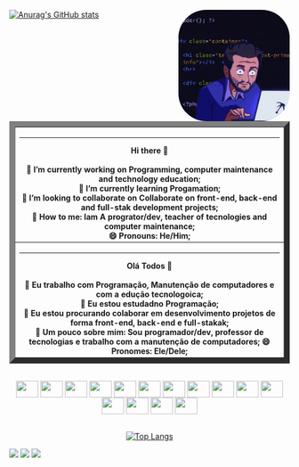 
 [![Anurag's GitHub stats](https://github-readme-stats.vercel.app/api?username=AllanTig&show_icons=true&count_private=true&theme=midnight-purple)](https://github.com/anuraghazra/github-readme-stats) 
 <img align="right" width="200" style="border-radius:50px;" src="IMGS/giphy.gif">

<body>
  <br><br>
  <table  border="10"; Width= 90%; cellpadding="20";>
    <tr>
        <th><hr border="2px solid black" > Hi there 👋<br><br>
🔭 I’m currently working on Programming, computer maintenance and technology education;<br>
🌱 I’m currently learning Progamation;<br>
👯 I’m looking to collaborate on Collaborate on front-end, back-end and full-stak development projects;<br>
👋 How to me: Iam A progrator/dev, teacher of tecnologies and computer maintenance;<br>
😄 Pronouns: He/Him;<br></th>
      </tr>
      <tr>
        <th><hr> Olá Todos 👋<br><br>
🔭 Eu trabalho com Programação, Manutenção de computadores e com a edução tecnologoica;<br>
🌱 Eu estou estudadno Programação;<br>
👯 Eu estou procurando colaborar em desenvolvimento projetos de forma front-end, back-end e full-stakak;<br>
👋 Um pouco sobre mim: Sou programador/dev, professor de tecnologias e trabalho com a manutenção de computadores;
😄 Pronomes: Ele/Dele;<br></th>
    </tr>
</table>
  
  </body>
  <div align="center" style="display: inline_block"><br>
  <img align="center" height="30" width="40" src="https://cdn.jsdelivr.net/gh/devicons/devicon/icons/javascript/javascript-original.svg"/>
  <img align="center" height="30" width="40" src="https://cdn.jsdelivr.net/gh/devicons/devicon/icons/html5/html5-original.svg"/>
  <img align="center" height="30" width="40" src="https://cdn.jsdelivr.net/gh/devicons/devicon/icons/css3/css3-original.svg"/>
  <img align="center" height="30" width="40" src="https://cdn.jsdelivr.net/gh/devicons/devicon/icons/java/java-original.svg"/>
  <img align="center" height="30" width="40" src="https://cdn.jsdelivr.net/gh/devicons/devicon/icons/c/c-original.svg"/>
  <img align="center" height="30" width="40" src="https://cdn.jsdelivr.net/gh/devicons/devicon/icons/csharp/csharp-original.svg"/>
  <img align="center" height="30" width="40" src="https://cdn.jsdelivr.net/gh/devicons/devicon/icons/photoshop/photoshop-line.svg" />
  <img align="center" height="30" width="40" src="https://cdn.jsdelivr.net/gh/devicons/devicon/icons/python/python-original.svg" />
  <img align="center" height="30" width="40" src="https://cdn.jsdelivr.net/gh/devicons/devicon/icons/dart/dart-plain-wordmark.svg" />
  <img align="center" height="30" width="40" src="https://cdn.jsdelivr.net/gh/devicons/devicon/icons/flutter/flutter-original.svg" />
  <img align="center" height="30" width="40" src="https://cdn.jsdelivr.net/gh/devicons/devicon/icons/php/php-original.svg" />
  <img align="center" height="30" width="40" src="https://cdn.jsdelivr.net/gh/devicons/devicon/icons/androidstudio/androidstudio-original.svg" />
  <img align="center" height="30" width="40" src="https://cdn.jsdelivr.net/gh/devicons/devicon/icons/visualstudio/visualstudio-plain.svg" />
  <img align="center" height="30" width="40" src="https://cdn.jsdelivr.net/gh/devicons/devicon/icons/git/git-original.svg"/>
  <img align="center" height="30" width="40"src="https://cdn.jsdelivr.net/gh/devicons/devicon/icons/git/git-original.svg"/> 
  <br><br/>
  
  [![Top Langs](https://github-readme-stats.vercel.app/api/top-langs/?username=AllanTig&theme=midnight-purple)](https://github.com/anuraghazra/github-readme-stats)

</div>

<div> 
  <a href="https://instagram.com/allan._batista" target="_blank"><img src="https://img.shields.io/badge/-Instagram-%23E4405F?style=for-the-badge&logo=instagram&logoColor=white" target="_blank"></a>
  <a href = "mailto:allantig748@gmail.com"><img src="https://img.shields.io/badge/-Gmail-%23333?style=for-the-badge&logo=gmail&logoColor=white" target="_blank"></a>
  <a href="https://www.linkedin.com/in/j%C3%A9ssica-ribeiro-6a8554266/" target="_blank"><img src="https://img.shields.io/badge/-LinkedIn-%230077B5?style=for-the-badge&logo=linkedin&logoColor=white" target="_blank"></a>
</div>
